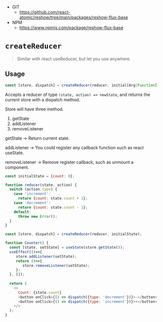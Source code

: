 
* GIT
   * https://github.com/react-atomic/reshow/tree/main/packages/reshow-flux-base
* NPM
   * https://www.npmjs.com/package/reshow-flux-base


# `createReducer`
> Similar with react useReducer, but let you use anywhere.

## Usage

```js
const [store, dispatch] = createReducer(reducer, initial[Arg|Function]);
```

Accepts a reducer of type `(state, action) => newState`, and returns the current store with a dispatch method.

Store will have three method.
1. getState
1. addListener
1. removeListener

getState -> Return current state.

addListener -> You could register any callback function such as react useState.

removeListener -> Remove register callback, such as unmount a component.

```js
const initialState = {count: 0};

function reducer(state, action) {
  switch (action.type) {
    case 'increment':
      return {count: state.count + 1};
    case 'decrement':
      return {count: state.count - 1};
    default:
      throw new Error();
  }
}

const [store, dispatch] = createReducer(reducer, initialState);

function Counter() {
  const [state, setState] = useState(store.getState());
  useEffect(()=>{
     store.addListener(setState);
     return ()=>{
        store.removeListener(setState);
     };
  }, []);
  
  return (
    <>
      Count: {state.count}
      <button onClick={() => dispatch({type: 'decrement'})}>-</button>
      <button onClick={() => dispatch({type: 'increment'})}>+</button>
    </>
  );
}
```
